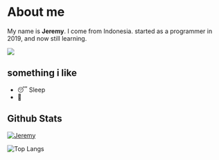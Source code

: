 # About me

My name is **Jeremy**.
I come from Indonesia. 
started as a programmer in 2019, and now still learning.

![](https://komarev.com/ghpvc/?username=jeremy776&color=yellowgreen)

## something i like

+ 😴 Sleep
+ 🌃

## Github Stats
[![Jeremy](https://github-readme-stats.vercel.app/api?username=jeremy776&show_icons=true&count_private=true&include_all_commits=true&custom_title=Jeremy+Stats+Github&theme=tokyonight)](Github+Stats)

![Top Langs](https://github-readme-stats.vercel.app/api/top-langs/?username=jeremy776&layout=compact&theme=tokyonight)
